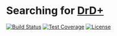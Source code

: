 # Searching for [DrD+](http://www.altar.cz/drdplus/)

[![Build Status](https://travis-ci.org/jaroslavtyc/drd-plus-searching.svg?branch=master)](https://travis-ci.org/jaroslavtyc/drd-plus-searching)
[![Test Coverage](https://codeclimate.com/github/jaroslavtyc/drd-plus-searching/badges/coverage.svg)](https://codeclimate.com/github/jaroslavtyc/drd-plus-searching/coverage)
[![License](https://poser.pugx.org/drd-plus/searching/license)](https://packagist.org/packages/drd-plus/searching)

